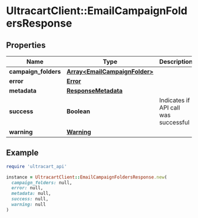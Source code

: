 # UltracartClient::EmailCampaignFoldersResponse

## Properties

| Name | Type | Description | Notes |
| ---- | ---- | ----------- | ----- |
| **campaign_folders** | [**Array&lt;EmailCampaignFolder&gt;**](EmailCampaignFolder.md) |  | [optional] |
| **error** | [**Error**](Error.md) |  | [optional] |
| **metadata** | [**ResponseMetadata**](ResponseMetadata.md) |  | [optional] |
| **success** | **Boolean** | Indicates if API call was successful | [optional] |
| **warning** | [**Warning**](Warning.md) |  | [optional] |

## Example

```ruby
require 'ultracart_api'

instance = UltracartClient::EmailCampaignFoldersResponse.new(
  campaign_folders: null,
  error: null,
  metadata: null,
  success: null,
  warning: null
)
```


